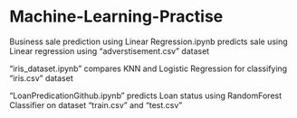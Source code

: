 # Machine-Learning-Practise

Business sale prediction using Linear Regression.ipynb  predicts sale using Linear regression using “adverstisement.csv” dataset

“iris_dataset.ipynb” compares KNN  and Logistic Regression for classifying “iris.csv” dataset

“LoanPredicationGithub.ipynb” predicts Loan status using RandomForest Classifier on dataset “train.csv” and “test.csv”

